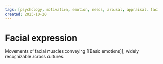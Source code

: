 ```yaml
---
tags: [psychology, motivation, emotion, needs, arousal, appraisal, facial-expression, amygdala]
created: 2025-10-20
---
```

# Facial expression

Movements of facial muscles conveying [[Basic emotions]]; widely recognizable across cultures.
